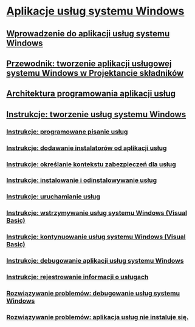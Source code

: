 # [Aplikacje usług systemu Windows](index.md)
## [Wprowadzenie do aplikacji usług systemu Windows](introduction-to-windows-service-applications.md)
## [Przewodnik: tworzenie aplikacji usługowej systemu Windows w Projektancie składników](walkthrough-creating-a-windows-service-application-in-the-component-designer.md)
## [Architektura programowania aplikacji usług](service-application-programming-architecture.md)
## [Instrukcje: tworzenie usług systemu Windows](how-to-create-windows-services.md)
### [Instrukcje: programowane pisanie usług](how-to-write-services-programmatically.md)
### [Instrukcje: dodawanie instalatorów od aplikacji usług](how-to-add-installers-to-your-service-application.md)
### [Instrukcje: określanie kontekstu zabezpieczeń dla usług](how-to-specify-the-security-context-for-services.md)
### [Instrukcje: instalowanie i odinstalowywanie usług](how-to-install-and-uninstall-services.md)
### [Instrukcje: uruchamianie usług](how-to-start-services.md)
### [Instrukcje: wstrzymywanie usług systemu Windows (Visual Basic)](how-to-pause-a-windows-service-visual-basic.md)
### [Instrukcje: kontynuowanie usług systemu Windows (Visual Basic)](how-to-continue-a-windows-service-visual-basic.md)
### [Instrukcje: debugowanie aplikacji usług systemu Windows](how-to-debug-windows-service-applications.md)
### [Instrukcje: rejestrowanie informacji o usługach](how-to-log-information-about-services.md)
### [Rozwiązywanie problemów: debugowanie usług systemu Windows](troubleshooting-debugging-windows-services.md)
### [Rozwiązywanie problemów: aplikacja usług nie instaluje się.](troubleshooting-service-application-wont-install.md)
